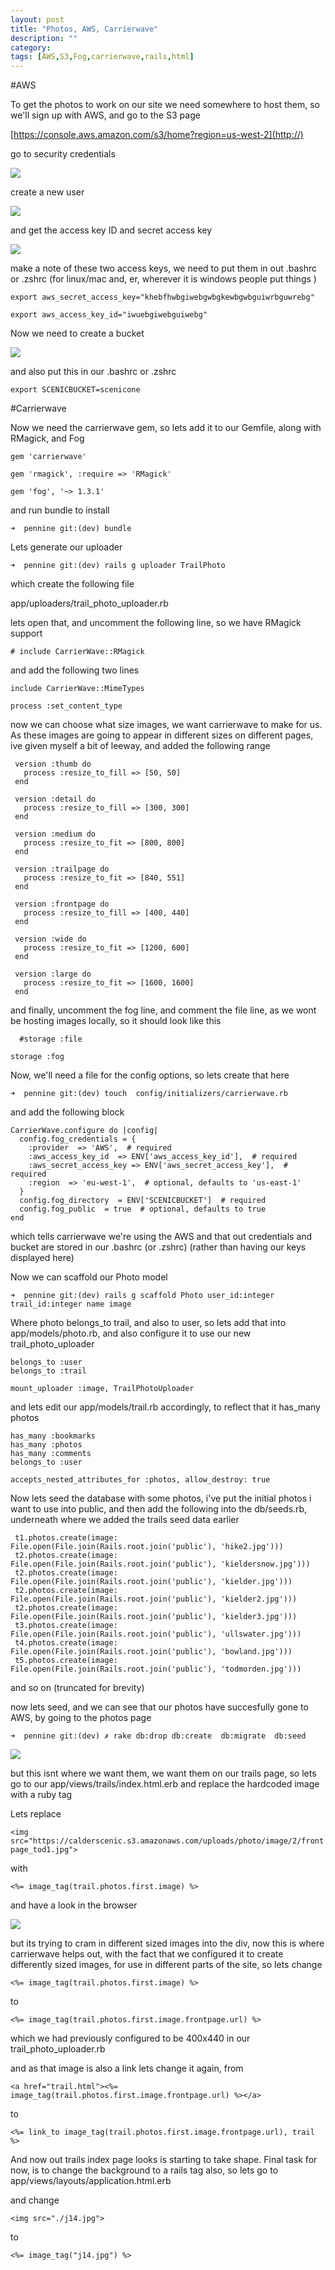 ```yaml
---
layout: post
title: "Photos, AWS, Carrierwave"
description: ""
category: 
tags: [AWS,S3,Fog,carrierwave,rails,html]
---
```

#AWS

To get the photos to work on our site we need somewhere to host them, so we'll sign up with AWS, and go to the S3 page

[https://console.aws.amazon.com/s3/home?region=us-west-2](http://)

go to security credentials

<img src="http://salterhebble.com/blogpics/az.jpg">

create a new user

<img src="http://salterhebble.com/blogpics/az2.jpg">

and get the access key ID and secret access key

<img src="http://salterhebble.com/blogpics/az3.jpg">


make a note of these two access keys, we need to put them in out .bashrc or .zshrc (for linux/mac and, er, wherever it is windows people put things )

`export aws_secret_access_key="khebfhwbgiwebgwbgkewbgwbguiwrbguwrebg"`

`export aws_access_key_id="iwuebgiwebguiwebg"`

Now we need to create a bucket

<img src="http://salterhebble.com/blogpics/bucket.jpg">

and also put this in our .bashrc or .zshrc

`export SCENICBUCKET=scenicone`

#Carrierwave

Now we need the carrierwave gem, so lets add it to our Gemfile, along with RMagick, and Fog

`gem 'carrierwave'`
 
`gem 'rmagick', :require => 'RMagick'`

`gem 'fog', '~> 1.3.1'`

and run bundle to install

`➜  pennine git:(dev) bundle`

Lets generate our uploader

`➜  pennine git:(dev) rails g uploader TrailPhoto`


which create the following file

  app/uploaders/trail_photo_uploader.rb
  
  lets open that, and uncomment the following line, so we have RMagick support 
  
  `# include CarrierWave::RMagick`
  
  and add the following two lines
  
  `include CarrierWave::MimeTypes`
    
  `process :set_content_type`
  
  now we can choose what size images, we want carrierwave to make for us. As these images are going to appear in different sizes on different pages, ive given myself a bit of leeway, and added the following range
  
     version :thumb do
       process :resize_to_fill => [50, 50]
     end

     version :detail do
       process :resize_to_fill => [300, 300]
     end

     version :medium do
       process :resize_to_fit => [800, 800]
     end

     version :trailpage do
       process :resize_to_fit => [840, 551]
     end
   
     version :frontpage do
       process :resize_to_fill => [400, 440]
     end
     
     version :wide do
       process :resize_to_fit => [1200, 600]
     end

     version :large do
       process :resize_to_fit => [1600, 1600]
     end


and finally, uncomment the fog line, and comment the file line, as we wont be hosting images locally, so it should look like this

`  #storage :file`

   `storage :fog`

Now, we'll need a file for the config options, so lets create that here

`➜  pennine git:(dev) touch  config/initializers/carrierwave.rb`

and add the following block

    CarrierWave.configure do |config|
      config.fog_credentials = {
        :provider  => 'AWS',  # required
        :aws_access_key_id  => ENV['aws_access_key_id'],  # required
        :aws_secret_access_key => ENV['aws_secret_access_key'],  # required
        :region  => 'eu-west-1',  # optional, defaults to 'us-east-1'
      }
      config.fog_directory  = ENV['SCENICBUCKET']  # required
      config.fog_public  = true  # optional, defaults to true
    end
    
which tells carrierwave we're using the AWS and that out credentials and bucket are stored in our .bashrc (or .zshrc) (rather than having our keys displayed here)
    
 Now we can scaffold our Photo model
 
 `➜  pennine git:(dev) rails g scaffold Photo user_id:integer trail_id:integer name image`
 
Where photo belongs_to trail, and also to user, so lets add that into app/models/photo.rb, and also configure it to use our new trail_photo_uploader

    belongs_to :user
    belongs_to :trail

    mount_uploader :image, TrailPhotoUploader
    
 and lets edit our app/models/trail.rb accordingly, to reflect that it has_many photos
 
    
    has_many :bookmarks
    has_many :photos
    has_many :comments
    belongs_to :user
    
    accepts_nested_attributes_for :photos, allow_destroy: true
    
 Now lets seed the database with some photos, i've put the initial photos i want to use into public, and then add the following into the db/seeds.rb, underneath where we added the trails seed data earlier 
 
     t1.photos.create(image: File.open(File.join(Rails.root.join('public'), 'hike2.jpg')))
     t2.photos.create(image: File.open(File.join(Rails.root.join('public'), 'kieldersnow.jpg')))
     t2.photos.create(image: File.open(File.join(Rails.root.join('public'), 'kielder.jpg')))
     t2.photos.create(image: File.open(File.join(Rails.root.join('public'), 'kielder2.jpg')))
     t2.photos.create(image: File.open(File.join(Rails.root.join('public'), 'kielder3.jpg')))
     t3.photos.create(image: File.open(File.join(Rails.root.join('public'), 'ullswater.jpg')))
     t4.photos.create(image: File.open(File.join(Rails.root.join('public'), 'bowland.jpg')))
     t5.photos.create(image: File.open(File.join(Rails.root.join('public'), 'todmorden.jpg')))


and so on (truncated for brevity)

now lets seed, and we can see that our photos have succesfully gone to AWS, by going to the photos page

`➜  pennine git:(dev) ✗ rake db:drop db:create  db:migrate  db:seed`


<img src="http://salterhebble.com/blogpics/a6.jpg">

but this isnt where we want them, we want them on our trails page, so lets go to our app/views/trails/index.html.erb and replace the hardcoded image with a ruby tag

Lets replace 

`<img src="https://calderscenic.s3.amazonaws.com/uploads/photo/image/2/frontpage_tod1.jpg">`

with

`<%= image_tag(trail.photos.first.image) %>`

and have a look in the browser

<img src="http://salterhebble.com/blogpics/mismatchedimages.jpg">

but its trying to cram in different sized images into the div, now this is where carrierwave helps out, with the fact that we configured it to create differently sized images, for use in different parts of the site, so lets change 

`<%= image_tag(trail.photos.first.image) %>`

to

`<%= image_tag(trail.photos.first.image.frontpage.url) %>`

which we had previously configured to be 400x440 in our trail_photo_uploader.rb

and as that image is also a link lets change it again, from 

`<a href="trail.html"><%= image_tag(trail.photos.first.image.frontpage.url) %></a>`

to 

`<%= link_to image_tag(trail.photos.first.image.frontpage.url), trail %>`


And now out trails index page looks is starting to take shape. Final task for now, is to change the background to a rails tag also, so lets go to app/views/layouts/application.html.erb

and change

`<img src="./j14.jpg">`

to 

`<%= image_tag("j14.jpg") %>`


 
 
 
 

